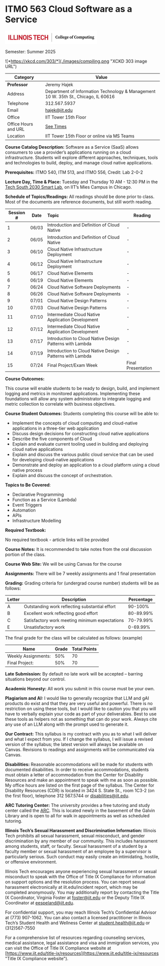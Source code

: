 # ITMO 563 Cloud Software as a Service

![](./images/CoC_horiz_lockup_2019.jpg "COC Logo")

Semester: Summer 2025

![*https://xkcd.com/303/*](./images/compiling.png "XCKD 303 image URL")

| Category | Value |
| --------- | ------------ |
 **Professor** | Jeremy Hajek
 Address | Department of Information Technology & Management 10 W. 35th St., Chicago, IL 60616
 Telephone | 312.567.5937
 Email | hajek@iit.edu
 Office | IIT Tower 15th Floor
 Office Hours and URL | [See Times](https://outlook.office.com/bookwithme/user/c0947acc2b7040bbab5c8c289e3d4a83@iit.edu?anonymous&ep=plink "webpage for availability")
 Location | IIT Tower 15th Floor or online via MS Teams

**Course Catalog Description:** Software as a Service (SaaS) allows consumers to use a provider’s applications running on a cloud infrastructure. Students will explore different approaches, techniques, tools and technologies to build, deploy, 
and manage cloud native applications.

**Prerequisites:** ITMO 540, ITM 513, and ITMO 556, Credit: Lab 2-0-2

**Lecture Day, Time & Place:** Tuesday and Thursday 10 AM - 12:30 PM in the [Tech South 2030 Smart Lab](https://www.iit.edu/about/campus-information/mies-campus/mies-campus-map "IIT Campus Map URL"), on IIT’s Mies Campus in Chicago.

**Schedule of Topics/Readings:** All readings should be done prior to class. Most of the documents are reference documents, but still worth reading. 

Session # | Date | Topic | Reading |
----------|------|:------|----------
1 | 06/03 | Introduction and Definition of Cloud Native | -
2 | 06/05 | Introduction and Definition of Cloud Native | -
3 | 06/10 | Cloud Native Infrastructure Deployment | -
4 | 06/12 | Cloud Native Infrastructure Deployment | -
5 | 06/17 | Cloud Native Elements | -
6 | 06/19 | Cloud Native Elements | -
7 | 06/24 | Cloud Native Software Deployments | -
8 | 06/26 | Cloud Native Software Deployments | -
9 | 07/01 | Cloud Native Design Patterns | -
10| 07/03 | Cloud Native Design Patterns | -
11| 07/10 | Intermediate Cloud Native Application Development | -
12| 07/12 | Intermediate Cloud Native Application Development | -
13| 07/17 | Introduction to Cloud Native Design Patterns with Lambda | -
14| 07/19 | Introduction to Cloud Native Design Patterns with Lambda | -
15| 07/24 | Final Project/Exam Week | Final Presentation

**Course Outcomes:**

This course will enable students to be ready to design, build, and implement logging and metrics in monitored applications. Implementing these foundations will allow any system administrator to integrate logging and metric collection to correlate with business objectives.

**Course Student Outcomes:** Students completing this course will be able to:

* Implement the concepts of cloud computing and cloud-native applications in a three-tier web application 
* Discuss design decisions for constructing cloud native applications 
* Describe the five components of Cloud 
* Explain and evaluate current tooling used in building and deploying cloud native applications 
* Explain and discuss the various public cloud service that can be used for developing cloud-native 
applications 
* Demonstrate and deploy an application to a cloud platform using a cloud native process  
* Explain and discuss the concept of orchestration.

**Topics to Be Covered**:

* Declarative Programming
* Function as a Service (Lambda)
* Event Triggers
* Automation
* APIs
* Infrastructure Modelling

**Required Textbook:**

No required textbook - article links will be provided

**Course Notes:**  It is recommended to take notes from the oral discussion portion of the class.

**Course Web Site:** We will be using Canvas for the course

**Assignments:**  There will be 7 weekly assignments and 1 final presentation

**Grading:** Grading criteria for (undergrad course number) students will be as follows:

Letter | Description | Percentage
-------|-------------|------------
A | Outstanding work reflecting substantial effort | 90-100%
B | Excellent work reflecting good effort | 80-89.99%
C | Satisfactory work meeting minimum expectations | 70-79.99%
E | Unsatisfactory work | 0-69.99%

The final grade for the class will be calculated as follows: (example)

| Name                 | Grade | Total Points |
| ----------------------- | ------- | ---------------- |
|   Weekly Assignments: | 50% | 70 |
|         Final Project: | 50% | 70 |

**Late Submission:**  By default no late work will be accepted – barring situations beyond our control.

**Academic Honesty:**  All work you submit in this course must be your own.

**Plagiarism and AI:** I would like to generally recognize that LLM and gAI products do exist and that they are very useful and powerful. There is no restriction on using these tools, but I would like to caution you that you will have to verbally explain your code as part of your deliverables. Best to use these tools as helpers not as something that can do your work. Always cite any use of an LLM along with the prompt used to generate it. 

**Our Contract:** This syllabus is my contract with you as to what I will deliver and what I expect from you. If I change the syllabus, I will issue a revised version of the syllabus; the latest version will always be available on Canvas. Revisions to readings and assignments will be communicated via Canvas.

**Disabilities:** Reasonable accommodations will be made for students with documented disabilities.  In order to receive accommodations, students must obtain a letter of accommodation from the Center for Disability Resources and make an appointment to speak with me as soon as possible.  My office hours are listed on the first page of the syllabus. The Center for Disability Resources (CDR) is located in 3424 S. State St., room 1C3-2 (on the first floor), telephone 312 567.5744 or disabilities@iit.edu.

**ARC Tutoring Center:** The university provides a free tutoring and study center called the [ARC](https://www.iit.edu/arc "IIT Resource Center URL").  This is located newly in the basement of the Galvin Library and is open to all for walk in appointments as well as scheduled tutoring.

**Illinois Tech’s Sexual Harassment and Discrimination Information:** Illinois Tech prohibits all sexual harassment, sexual misconduct, and gender discrimination by any member of our community. This includes harassment among students, staff, or faculty. Sexual harassment of a student by a faculty member or sexual harassment of an employee by a supervisor is particularly serious. Such conduct may easily create an intimidating, hostile, or offensive environment.

Illinois Tech encourages anyone experiencing sexual harassment or sexual misconduct to speak with the Office of Title IX Compliance for information on support options and the resolution process. You can report sexual harassment electronically at iit.edu/incident report, which may be completed anonymously. You may additionally report by contacting the Title IX Coordinator, Virginia Foster at foster@iit.edu or the Deputy Title IX Coordinator at eespeland@iit.edu.

For confidential support, you may reach Illinois Tech’s Confidential Advisor at (773) 907-1062. You can also contact a licensed practitioner in Illinois Tech’s Student Health and Wellness Center at student.health@iit.edu or (312)567-7550

For a comprehensive list of resources regarding counseling services, medical assistance, legal assistance and visa and immigration services, you can visit the Office of Title IX Compliance website at [https://www.iit.edu/title-ix/resources](https://www.iit.edu/title-ix/resources "Title IX Compliance website").
